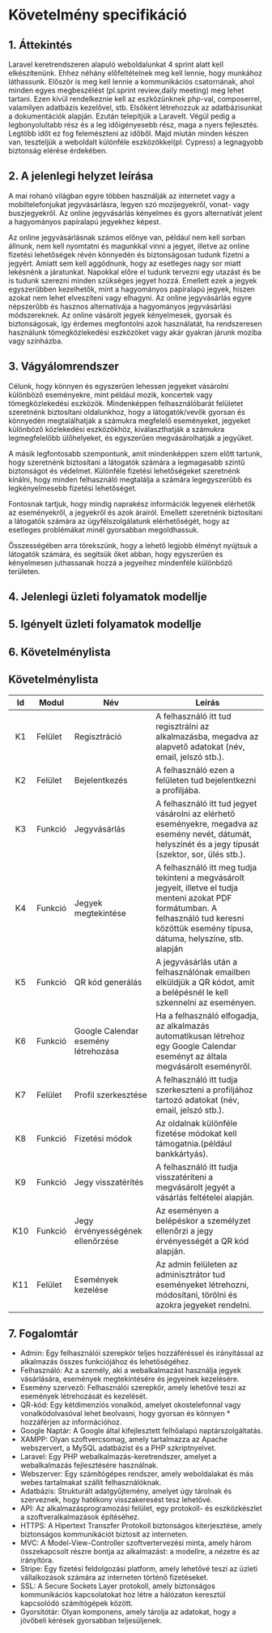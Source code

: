# Követelmény specifikáció

## 1. Áttekintés
Laravel keretrendszeren alapuló weboldalunkat 4 sprint alatt kell elkészítenünk. Ehhez néhány előfeltételnek meg kell lennie, hogy munkához láthassunk. Először is meg kell lennie a kommunikációs csatornának, ahol minden egyes megbeszélést (pl.sprint review,daily meeting) meg lehet tartani. Ezen kívül rendelkeznie kell az eszközünknek php-val, composerrel, valamilyen adatbázis kezelővel, stb.
Elsőként létrehozzuk az adatbázisunkat a dokumentációk alapján. Ezután telepítjük a Laravelt. Végül pedig a legbonyolultabb rész és a leg időigényesebb rész, maga a nyers fejlesztés. Legtöbb időt ez fog felemészteni az időből. Majd miután minden készen van, teszteljük a weboldalt különféle eszközökkel(pl. Cypress) a legnagyobb biztonság elérése érdekében.


## 2. A jelenlegi helyzet leírása
A mai rohanó világban egyre többen használják az internetet vagy a mobiltelefonjukat jegyvásárlásra, legyen szó mozijegyekről, vonat- vagy buszjegyekről. Az online jegyvásárlás kényelmes és gyors alternatívát jelent a hagyományos papíralapú jegyekhez képest.

Az online jegyvásárlásnak számos előnye van, például nem kell sorban állnunk, nem kell nyomtatni és magunkkal vinni a jegyet, illetve az online fizetési lehetőségek révén könnyedén és biztonságosan tudunk fizetni a jegyért. Amiatt sem kell aggódnunk, hogy az esetleges nagy sor miatt lekésnénk a járatunkat. Napokkal előre el tudunk tervezni egy utazást és be is tudunk szerezni minden szükséges jegyet hozzá. Emellett ezek a jegyek egyszerűbben kezelhetők, mint a hagyományos papíralapú jegyek, hiszen azokat nem lehet elveszíteni vagy elhagyni. Az online jegyvásárlás egyre népszerűbb és hasznos alternatívája a hagyományos jegyvásárlási módszereknek. Az online vásárolt jegyek kényelmesek, gyorsak és biztonságosak, így érdemes megfontolni azok használatát, ha rendszeresen használunk tömegközlekedési eszközöket vagy akár gyakran járunk moziba vagy színházba.


## 3. Vágyálomrendszer
Célunk, hogy könnyen és egyszerűen lehessen jegyeket vásárolni különböző eseményekre, mint például mozik, koncertek vagy tömegközlekedési eszközök. Mindenképpen felhasználóbarát felületet szeretnénk biztosítani oldalunkhoz, hogy a látogatók/vevők gyorsan és könnyedén megtalálhatják a számukra megfelelő eseményeket, jegyeket különböző közlekedési eszközökhöz, kiválaszthatják a számukra legmegfelelőbb ülőhelyeket, és egyszerűen megvásárolhatják a jegyüket.

A másik legfontosabb szempontunk, amit mindenképpen szem előtt tartunk, hogy szeretnénk biztosítani a látogatók számára a legmagasabb szintű biztonságot és védelmet. Különféle fizetési lehetőségeket szeretnénk kínálni, hogy minden felhasználó megtalálja a számára legegyszerűbb és legkényelmesebb fizetési lehetőséget.

Fontosnak tartjuk, hogy  mindig naprakész információk legyenek elérhetők az eseményekről, a jegyekről és azok árairól. Emellett szeretnénk biztosítani a látogatók számára az ügyfélszolgálatunk elérhetőségét, hogy az esetleges problémákat minél gyorsabban megoldhassuk.

Összességében arra törekszünk, hogy a lehető legjobb élményt nyújtsuk a látogatók számára, és segítsük őket abban, hogy egyszerűen és kényelmesen juthassanak hozzá a jegyeihez mindenféle különböző területen.


## 4. Jelenlegi üzleti folyamatok modellje



## 5. Igényelt üzleti folyamatok modellje



## 6. Követelménylista
## Követelménylista

| Id | Modul | Név | Leírás |
| :---: | --- | --- | --- |
| K1 | Felület | Regisztráció | A felhasználó itt tud regisztrálni az alkalmazásba, megadva az alapvető adatokat (név, email, jelszó stb.). |
| K2 | Felület | Bejelentkezés | A felhasználó ezen a felületen tud bejelentkezni a profiljába. |
| K3 | Funkció | Jegyvásárlás | A felhasználó itt tud jegyet vásárolni az elérhető eseményekre, megadva az esemény nevét, dátumát, helyszínét és a jegy típusát (szektor, sor, ülés stb.). |
| K4 | Funkció | Jegyek megtekintése | A felhasználó itt meg tudja tekinteni a megvásárolt jegyeit, illetve el tudja menteni azokat PDF formátumban. A felhasználó tud keresni közöttük esemény típusa, dátuma, helyszíne, stb. alapján |
| K5 | Funkció | QR kód generálás | A jegyvásárlás után a felhasználónak emailben elküldjük a QR kódot, amit a belépésnél le kell szkennelni az eseményen. |
| K6 | Funkció | Google Calendar esemény létrehozása | Ha a felhasználó elfogadja, az alkalmazás automatikusan létrehoz egy Google Calendar eseményt az általa megvásárolt eseményről. |
| K7 | Felület | Profil szerkesztése | A felhasználó itt tudja szerkeszteni a profiljához tartozó adatokat (név, email, jelszó stb.). |
| K8 | Funkció | Fizetési módok | Az oldalnak különféle fizetése módokat kell támogatnia.(például bankkártyás). | 
| K9 | Funkció | Jegy visszatérítés | A felhasználó itt tudja visszatéríteni a megvásárolt jegyét a vásárlás feltételei alapján. |
| K10 | Funkció | Jegy érvényességének ellenőrzése | Az eseményen a belépéskor a személyzet ellenőrzi a jegy érvényességét a QR kód alapján. |
| K11 | Felület | Események kezelése | Az admin felületen az adminisztrátor tud eseményeket létrehozni, módosítani, törölni és azokra jegyeket rendelni. |"

## 7. Fogalomtár

* Admin: Egy felhasználói szerepkör teljes hozzáféréssel és irányítással az alkalmazás összes funkciójához és lehetőségéhez.
* Felhasználó: Az a személy, aki a webalkalmazást használja jegyek vásárlására, események megtekintésére és jegyeinek kezelésére.
* Esemény szervező: Felhasználói szerepkör, amely lehetővé teszi az események létrehozását és kezelését.
* QR-kód: Egy kétdimenziós vonalkód, amelyet okostelefonnal vagy vonalkódolvasóval lehet beolvasni, hogy gyorsan és könnyen * hozzáférjen az információhoz.
* Google Naptár: A Google által kifejlesztett felhőalapú naptárszolgáltatás.
* XAMPP: Olyan szoftvercsomag, amely tartalmazza az Apache webszervert, a MySQL adatbázist és a PHP szkriptnyelvet.
* Laravel: Egy PHP webalkalmazás-keretrendszer, amelyet a webalkalmazás fejlesztésére használnak.
* Webszerver: Egy számítógépes rendszer, amely weboldalakat és más webes tartalmakat szállít felhasználóknak.
* Adatbázis: Strukturált adatgyűjtemény, amelyet úgy tárolnak és szerveznek, hogy hatékony visszakeresést tesz lehetővé.
* API: Az alkalmazásprogramozási felület, egy protokoll- és eszközkészlet a szoftveralkalmazások építéséhez.
* HTTPS: A Hipertext Transzfer Protokoll biztonságos kiterjesztése, amely biztonságos kommunikációt biztosít az interneten.
* MVC: A Model-View-Controller szoftvertervezési minta, amely három összekapcsolt részre bontja az alkalmazást: a modellre, a nézetre és az irányítóra.
* Stripe: Egy fizetési feldolgozási platform, amely lehetővé teszi az üzleti vállalkozások számára az interneten történő fizetéseket.
* SSL: A Secure Sockets Layer protokoll, amely biztonságos kommunikációs kapcsolatokat hoz létre a hálózaton keresztül kapcsolódó  számítógépek között.
* Gyorsítótár: Olyan komponens, amely tárolja az adatokat, hogy a jövőbeli kérések gyorsabban teljesüljenek.
